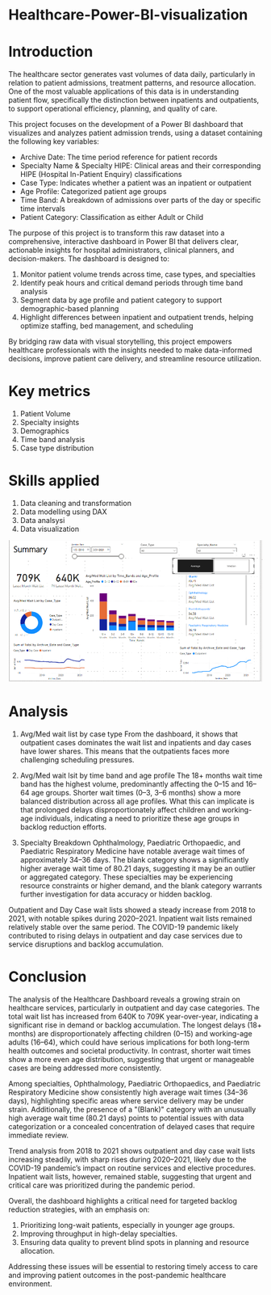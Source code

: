 # Healthcare-Power-BI-visualization

# Introduction
The healthcare sector generates vast volumes of data daily, particularly in relation to patient admissions, treatment patterns, and resource allocation. One of the most valuable applications of this data is in understanding patient flow, specifically the distinction between inpatients and outpatients, to support operational efficiency, planning, and quality of care.

This project focuses on the development of a Power BI dashboard that visualizes and analyzes patient admission trends, using a dataset containing the following key variables:
- Archive Date: The time period reference for patient records
- Specialty Name & Specialty HIPE: Clinical areas and their corresponding HIPE (Hospital In-Patient Enquiry) classifications
- Case Type: Indicates whether a patient was an inpatient or outpatient
- Age Profile: Categorized patient age groups
- Time Band: A breakdown of admissions over parts of the day or specific time intervals
- Patient Category: Classification as either Adult or Child

The purpose of this project is to transform this raw dataset into a comprehensive, interactive dashboard in Power BI that delivers clear, actionable insights for hospital administrators, clinical planners, and decision-makers. The dashboard is designed to:
1. Monitor patient volume trends across time, case types, and specialties
2. Identify peak hours and critical demand periods through time band analysis
3. Segment data by age profile and patient category to support demographic-based planning
4. Highlight differences between inpatient and outpatient trends, helping optimize staffing, bed management, and scheduling

By bridging raw data with visual storytelling, this project empowers healthcare professionals with the insights needed to make data-informed decisions, improve patient care delivery, and streamline resource utilization.

# Key metrics
1. Patient Volume
2. Specialty insights
3. Demographics
4. Time band analysis
5. Case type distribution

# Skills applied
1. Data cleaning and transformation
2. Data modelling using DAX
3. Data analsysi
4. Data visualization

![](https://github.com/Chamberline-1/Healthcare-Power-BI-visualization/blob/main/power%20healthcare%20dasboard.png)


# Analysis
1. Avg/Med wait list by case type
From the dashboard, it shows that outpatient cases dominates the wait list and inpatients and day cases have lower shares. This means that the outpatients faces more challenging scheduling pressures.

2. Avg/Med wait lsit by time band and age profile
The 18+ months wait time band has the highest volume, predominantly affecting the 0–15 and 16–64 age groups. Shorter wait times (0–3, 3–6 months) show a more balanced distribution across all age profiles. What this can implicate is that prolonged delays disproportionately affect children and working-age individuals, indicating a need to prioritize these age groups in backlog reduction efforts.

3. Specialty Breakdown
Ophthalmology, Paediatric Orthopaedic, and Paediatric Respiratory Medicine have notable average wait times of approximately 34–36 days. The blank category shows a significantly higher average wait time of 80.21 days, suggesting it may be an outlier or aggregated category. These specialties may be experiencing resource constraints or higher demand, and the blank category warrants further investigation for data accuracy or hidden backlog.

Outpatient and Day Case wait lists showed a steady increase from 2018 to 2021, with notable spikes during 2020–2021.
Inpatient wait lists remained relatively stable over the same period.
The COVID-19 pandemic likely contributed to rising delays in outpatient and day case services due to service disruptions and backlog accumulation.

# Conclusion
The analysis of the Healthcare Dashboard reveals a growing strain on healthcare services, particularly in outpatient and day case categories. The total wait list has increased from 640K to 709K year-over-year, indicating a significant rise in demand or backlog accumulation.
The longest delays (18+ months) are disproportionately affecting children (0–15) and working-age adults (16–64), which could have serious implications for both long-term health outcomes and societal productivity. In contrast, shorter wait times show a more even age distribution, suggesting that urgent or manageable cases are being addressed more consistently.

Among specialties, Ophthalmology, Paediatric Orthopaedics, and Paediatric Respiratory Medicine show consistently high average wait times (34–36 days), highlighting specific areas where service delivery may be under strain. Additionally, the presence of a "(Blank)" category with an unusually high average wait time (80.21 days) points to potential issues with data categorization or a concealed concentration of delayed cases that require immediate review.

Trend analysis from 2018 to 2021 shows outpatient and day case wait lists increasing steadily, with sharp rises during 2020–2021, likely due to the COVID-19 pandemic’s impact on routine services and elective procedures. Inpatient wait lists, however, remained stable, suggesting that urgent and critical care was prioritized during the pandemic period.

Overall, the dashboard highlights a critical need for targeted backlog reduction strategies, with an emphasis on:
1. Prioritizing long-wait patients, especially in younger age groups.
2. Improving throughput in high-delay specialties.
3. Ensuring data quality to prevent blind spots in planning and resource allocation.

Addressing these issues will be essential to restoring timely access to care and improving patient outcomes in the post-pandemic healthcare environment.





